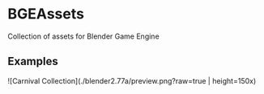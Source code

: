 # BGEAssets
Collection of assets for Blender Game Engine

## Examples

![Carnival Collection](./blender2.77a/preview.png?raw=true | height=150x)



